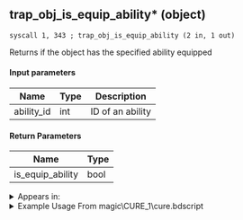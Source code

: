 ## trap_obj_is_equip_ability* (object)

`syscall 1, 343 ; trap_obj_is_equip_ability (2 in, 1 out)`

Returns if the object has the specified ability equipped

#### Input parameters
| Name | Type | Description
|------|------|------------
| ability_id   | int   | ID of an ability


#### Return Parameters
| Name | Type
|------|-----
| is_equip_ability   | bool   


<details>
	<summary>Appears in:</summary>
| filename | Entity (obj)
|----------|-------------
| magic\CURE_1\cure.bdscript       |           
| magic\CURE_1lk\cure.bdscript       |           
| magic\CURE_2\cure.bdscript       |           
| magic\CURE_2lk\cure.bdscript       |           
| magic\CURE_3\cure.bdscript       |           
| magic\CURE_3lk\cure.bdscript       |           

</details>

<details>
	<summary>Example Usage From magic\CURE_1\cure.bdscript</summary>
```
L488:
 pushFromFSp 20
 pushImm 114
 syscall 1, 343 ; trap_obj_is_equip_ability (2 in, 1 out)
 dup 
 jz L506
 pushFromFSp 20
 pushFromPSpVal 44
 syscall 1, 130 ; trap_obj_cmp (2 in, 1 out)
 eqz 
 eqzv
```
</details>

